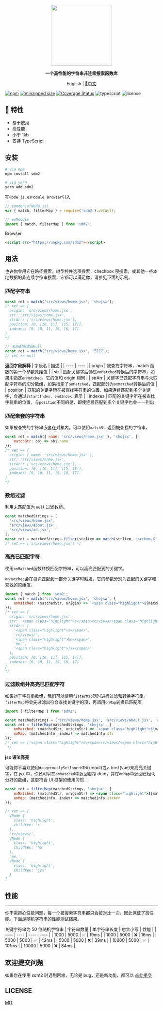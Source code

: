 <p align="center">
  <img width="200px" src="https://github.com/JOU-amjs/sdm2/assets/29848971/0eb41c8d-7021-4128-bba8-13ad08e6c696" />
</p>

<p align="center"><b>一个高性能的字符串非连续搜索函数库</b></p>

<p align="center">English | <a href="./README.zh-CN.md">📑中文</a></p>

[![npm](https://img.shields.io/npm/v/sdm2)](https://www.npmjs.com/package/sdm2)
[![minzipped size](https://badgen.net/bundlephobia/minzip/sdm2)](https://bundlephobia.com/package/sdm2)
[![Coverage Status](https://coveralls.io/repos/github/JOU-amjs/sdm2/badge.svg)](https://coveralls.io/github/JOU-amjs/sdm2)
![typescript](https://badgen.net/badge/icon/typescript?icon=typescript&label)
![license](https://img.shields.io/badge/license-MIT-blue.svg)

## 🚀 特性

- 易于使用
- 高性能
- 小于 1kb
- 支持 TypeScript

## 安装

```bash
# via npm
npm install sdm2

# via yarn
yarn add sdm2
```

在`Node.js`, `esModule`, `Browser`引入

```javascript
// commonjs(Node.js)
var { match, filterMap } = require('sdm2').default;

// esModule
import { match, filterMap } from 'sdm2';
```

Browser

```html
<script src="https://unpkg.com/sdm2"></script>
```

## 用法

也许你会用它在路径搜索，树型控件选项搜索，checkbox 项搜索，或其他一些本地数据的非连续字符串搜索，它都可以满足你，请参见下面的示例。

### 匹配字符串

```javascript
const ret = match('src/views/home.jsx', 'shojsx');
/* ret => {
  origin: 'src/views/home.jsx',
  str: 'src/views/home.jsx',
  strArr: ['src/views/home.jsx'],
  position: [0, [10, 11], [15, 17]],
  indexes: [0, 10, 11, 15, 16, 17]
}
*/

// 未匹配则返回null
const ret = match('src/views/home.jsx', 'ZZZZ');
// ret => null
```

**返回字段解释**
| 字段名 | 描述 |
| ---- | ---- |
| origin | 被查找字符串，match 函数的第一个参数原始值 |
| str | 匹配关键字后通过`onMatched`转换后的字符串，如果未指定`onMatched`，它的值和 origin 相同 |
| strArr | 关键字已匹配字符串与未匹配字符串的切分数组，如果指定了`onMatched`，匹配部分为`onMatched`转换后的值 |
| position | 匹配的关键字所在被查找字符串的位置，如果连续匹配到多个关键字，会通过`[startIndex, endIndex]`表示 |
| indexes | 匹配的关键字所在被查找字符串的位置，与`position`不同的是，即使连续匹配到多个关键字也会一一列出 |

### 匹配嵌套的字符串

如果被查找的字符串嵌套在对象内，可以使用`matchStr`返回被查找的字符串。

```javascript
const ret = match({ name: 'src/views/home.jsx' }, 'shojsx', {
	matchStr: obj => obj.name
});
/* ret => {
  origin: { name: 'src/views/home.jsx' },
  str: 'src/views/home.jsx',
  strArr: ['src/views/home.jsx'],
  position: [0, [10, 11], [15, 17]],
  indexes: [0, 10, 11, 15, 16, 17]
}
*/
```

### 数组过滤

利用未匹配值为 `null` 过滤数组。

```javascript
const matchedStrings = [
  'src/views/home.jsx',
  'src/views/about.jsx',
  'src/views/ad.jsx',
];
const ret = matchedStrings.filter(strItem => match(strItem, 'srchom.X', { ignoreCase: true });
/* ret => ['src/views/home.jsx'] */
```

### 高亮已匹配字符

使用`onMatched`函数转换匹配字符串，可以高亮匹配到的关键字。

`onMatched`会在每次匹配到一部分关键字时触发，它的参数分别为匹配的关键字和查找的原始值。

```javascript
import { match } from 'sdm2';
const ret = match('src/views/home.jsx', 'shojsx', {
	onMatched: (matchedStr, origin) => `<span class="highlight">${matchedStr}</span>`
});
/* ret => {
  origin: 'src/views/home.jsx',
  str: '<span class="highlight">s</span>rc/views/<span class="highlight">ho</span>me.<span class="highlight">jsx</span>',
  strArr: [
    '<span class="highlight">s</span>',
    'rc/views/',
    '<span class="highlight">ho</span>',
    'me.',
    '<span class="highlight">jsx</span>'
  ],
  position: [0, [10, 11], [15, 17]],
  indexes: [0, 10, 11, 15, 16, 17]
}
*/
```

### 过滤数组并高亮已匹配字符

如果对于字符串数组，我们可以使用`filterMap`同时进行过滤和转换字符串。`filterMap`将会先过滤出符合查找关键字的项，再调用`onMap`转换已匹配项

```javascript
import { filterMap } from 'sdm2';

const matchedStrings = ['src/views/home.jsx', 'src/views/about.jsx', 'src/views/ad.jsx'];
const ret = filterMap(matchedStrings, 'shojsx', {
	onMatched: (matchedStr, originStr) => `<span class="highlight">${matchedStr}</span>`,
	onMap: (matchedInfo, index) => matchedInfo.str
});
/* ret => ['<span class="highlight">s</span>rc/views/<span class="highlight">ho</span>me.<span class="highlight">jsx</span>']
 */
```

**jsx 语法高亮**

可能你不喜欢使用`dangerouslySetInnerHTML`(react)或`v-html`(vue)来高亮关键字，在 jsx 中，你还可以在`onMatched`中返回虚拟 dom，并在`onMap`中返回已经切分好的数组，这更符合 UI 框架的使用习惯：

```jsx
const ret = filterMap(matchedStrings, 'shojsx', {
	onMatched: (matchedStr, originStr) => <span class="highlight">${matchedStr}</span>,
	onMap: (matchedInfo, index) => matchedInfo.strArr
});

/* ret => [
  VNode {
    class: 'highlight',
    children: 's'
  },
  'rc/views/',
  VNode {
    class: 'highlight',
    children: 'ho'
  },
  'me.',
  VNode {
    class: 'highlight',
    children: 'jsx'
  }
]
```

## 性能

---

你不需担心性能问题，每一个被搜索字符串都只会被对比一次，因此保证了高性能。下面是随机字符串的性能测试结果。

关键字符串为 50 位随机字符串
| 字符串数量 | 单字符串长度 | 忽大小写 | 性能 |
| ---- | ---- | ---- | ---- |
| 1000 | 5000 | ✅ | 19ms |
| 1000 | 5000 | ❌ | 16ms |
| 5000 | 5000 | ✅ | 42ms |
| 5000 | 5000 | ❌ | 39ms |
| 10000 | 5000 | ✅ | 101ms |
| 10000 | 5000 | ❌ | 84ms |

## 欢迎提交问题

如果您在使用 sdm2 时遇到困难，无论是 bug，还是新功能，都可以 [点此提交](https://github.com/JOU-amjs/sdm2/issues)

## LICENSE

[MIT](https://en.wikipedia.org/wiki/MIT_License)
